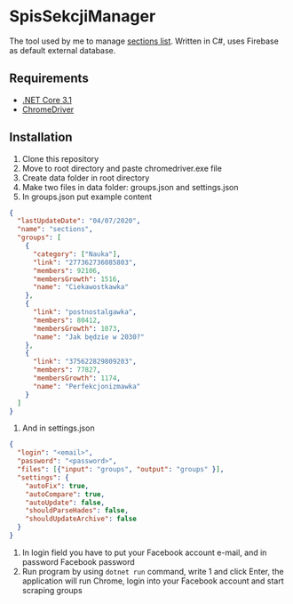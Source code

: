 # SpisSekcjiManager

The tool used by me to manage [sections list](https://sekcje.github.io/). Written in C#, uses Firebase as default external database.

## Requirements

- [.NET Core 3.1](https://dotnet.microsoft.com/download)
- [ChromeDriver](https://chromedriver.chromium.org/downloads)

## Installation

1. Clone this repository
2. Move to root directory and paste chromedriver.exe file
3. Create data folder in root directory
4. Make two files in data folder: groups.json and settings.json
5. In groups.json put example content

```json
{
  "lastUpdateDate": "04/07/2020",
  "name": "sections",
  "groups": [
    {
      "category": ["Nauka"],
      "link": "277362736085803",
      "members": 92106,
      "membersGrowth": 1516,
      "name": "Ciekawostkawka"
    },
    {
      "link": "postnostalgawka",
      "members": 80412,
      "membersGrowth": 1073,
      "name": "Jak będzie w 2030?"
    },
    {
      "link": "375622829809203",
      "members": 77827,
      "membersGrowth": 1174,
      "name": "Perfekcjonizmawka"
    }
  ]
}
```

1. And in settings.json

```json
{
  "login": "<email>",
  "password": "<password>",
  "files": [{"input": "groups", "output": "groups" }],
  "settings": {
    "autoFix": true,
    "autoCompare": true,
    "autoUpdate": false,
    "shouldParseHades": false,
    "shouldUpdateArchive": false
  }
}
```

1. In login field you have to put your Facebook account e-mail, and in password Facebook password
2. Run program by using `dotnet run` command, write 1 and click Enter, the application will run Chrome, login into your Facebook account and start scraping groups
